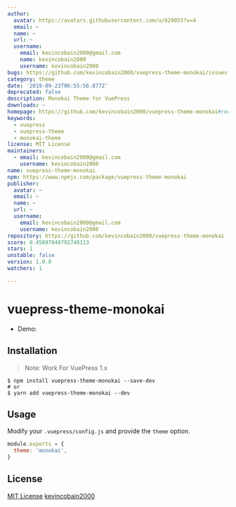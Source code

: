 ```yaml
---
author:
  avatar: https://avatars.githubusercontent.com/u/629055?v=4
  email: ~
  name: ~
  url: ~
  username:
    email: kevincobain2000@gmail.com
    name: kevincobain2000
    username: kevincobain2000
bugs: https://github.com/kevincobain2000/vuepress-theme-monokai/issues
category: theme
date: '2019-09-23T06:55:56.877Z'
deprecated: false
description: Monokai Theme for VuePress
downloads: ~
homepage: https://github.com/kevincobain2000/vuepress-theme-monokai#readme
keywords:
  - vuepress
  - vuepress-theme
  - monokai-theme
license: MIT License
maintainers:
  - email: kevincobain2000@gmail.com
    username: kevincobain2000
name: vuepress-theme-monokai
npm: https://www.npmjs.com/package/vuepress-theme-monokai
publisher:
  avatar: ~
  email: ~
  name: ~
  url: ~
  username:
    email: kevincobain2000@gmail.com
    username: kevincobain2000
repository: https://github.com/kevincobain2000/vuepress-theme-monokai
score: 0.45897849792748113
stars: 1
unstable: false
version: 1.0.0
watchers: 1

---
```


# vuepress-theme-monokai

- Demo: 

## Installation

> Note: Work For VuePress 1.x

```shell
$ npm install vuepress-theme-monokai --save-dev
# or
$ yarn add vuepress-theme-monokai --dev
```

## Usage

Modify your `.vuepress/config.js` and provide the `theme` option.

```js
module.exports = {
  theme: 'monokai',
}
```

## License

[MIT License](https://opensource.org/licenses/MIT) [kevincobain2000](https://github.com/kevincobain2000)
